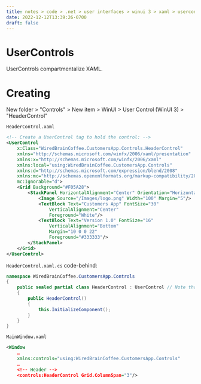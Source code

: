 ```yaml
---
title: notes > code > .net > user interfaces > winui 3 > xaml > usercontrols
date: 2022-12-12T13:39:26-0700
draft: false
---
```

# UserControls
UserControls compartmentalize XAML.

# Creating
New folder > "Controls" > New item > WinUI > User Control (WinUI 3) > "HeaderControl"

`HeaderControl.xaml`
```xml
<!-- Create a UserControl tag to hold the control: -->
<UserControl
    x:Class="WiredBrainCoffee.CustomersApp.Controls.HeaderControl"
    xmlns="http://schemas.microsoft.com/winfx/2006/xaml/presentation"
    xmlns:x="http://schemas.microsoft.com/winfx/2006/xaml"
    xmlns:local="using:WiredBrainCoffee.CustomersApp.Controls"
    xmlns:d="http://schemas.microsoft.com/expression/blend/2008"
    xmlns:mc="http://schemas.openxmlformats.org/markup-compatibility/2006"
    mc:Ignorable="d">
    <Grid Background="#F05A28">
        <StackPanel HorizontalAlignment="Center" Orientation="Horizontal">
            <Image Source="/Images/logo.png" Width="100" Margin="5"/>
            <TextBlock Text="Customers App" FontSize="30"
                VerticalAlignment="Center"
                Foreground="White"/>
            <TextBlock Text="Version 1.0" FontSize="16"
                VerticalAlignment="Bottom"
                Margin="10 0 0 22"
                Foreground="#333333"/>
        </StackPanel>
    </Grid>
</UserControl>
```

`HeaderControl.xaml.cs` code-behind:
```cs
namespace WiredBrainCoffee.CustomersApp.Controls
{
    public sealed partial class HeaderControl : UserControl // Note that inheritance from UserControl
    {
        public HeaderControl()
        {
            this.InitializeComponent();
        }
    }
}
```

`MainWindow.xaml`
```xml
<Window
    …
    xmlns:controls="using:WiredBrainCoffee.CustomersApp.Controls"
    …
    <!-- Header -->
    <controls:HeaderControl Grid.ColumnSpan="3"/>
```
